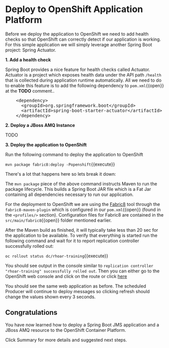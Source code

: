 # Deploy to OpenShift Application Platform

Before we deploy the application to OpenShift we need to add health checks so that OpenShift can correctly detect if our application is working. For this simple application we will simply leverage another Spring Boot project: Spring Actuator.

**1. Add a health check**

Spring Boot provides a nice feature for health checks called Actuator. Actuator is a project which exposes health data under the API path `/health` that is collected during application runtime automatically. All we need to do to enable this feature is to add the following dependency to ``pom.xml``{{open}} at the **TODO** comment..

<pre class="file" data-filename="pom.xml" data-target="insert" data-marker="<!-- TODO: ADD Actuator dependency here -->">
    &lt;dependency&gt;
      &lt;groupId&gt;org.springframework.boot&lt;/groupId&gt;
      &lt;artifactId&gt;spring-boot-starter-actuator&lt;/artifactId&gt;
    &lt;/dependency&gt;
</pre>

**2. Deploy a JBoss AMQ Instance**

TODO

**3. Deploy the application to OpenShift**

Run the following command to deploy the application to OpenShift

``mvn package fabric8:deploy -Popenshift``{{execute}}

There's a lot that happens here so lets break it down:

The `mvn package` piece of the above command instructs Maven to run the package lifecycle. This builds a Spring Boot JAR file which is a Fat Jar containing all dependencies necessary to run our application.

For the deployment to OpenShift we are using the [Fabric8](https://fabric8.io/) tool through the `fabric8-maven-plugin` which is configured in our ``pom.xml``{{open}} (found in the `<profiles/>` section). Configuration files for Fabric8 are contained in the ``src/main/fabric8``{{open}} folder mentioned earlier.

After the Maven build as finished, it will typically take less than 20 sec for the application to be available. To verify that everything is started run the following command and wait for it to report replication controller successfully rolled out:

``oc rollout status dc/rhoar-training``{{execute}}

You should see output in the console similar to `replication controller "rhoar-training" successfully rolled out`. Then you can either go to the OpenShift web console and click on the route or click [here](http://rhoar-training-dev.[[HOST_SUBDOMAIN]]-80-[[KATACODA_HOST]].environments.katacoda.com)

You should see the same web application as before. The scheduled Producer will continue to deploy messages so clicking refresh should change the values shown every 3 seconds.

## Congratulations

You have now learned how to deploy a Spring Boot JMS application and a JBoss AMQ resource to the OpenShift Container Platform.

Click Summary for more details and suggested next steps.
